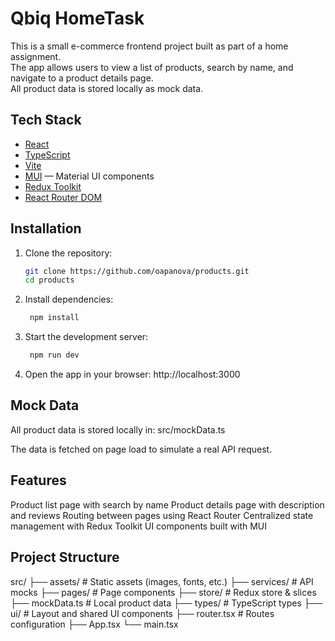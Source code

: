 # Qbiq HomeTask 

This is a small e-commerce frontend project built as part of a home assignment.  
The app allows users to view a list of products, search by name, and navigate to a product details page.  
All product data is stored locally as mock data.

##  Tech Stack

- [React](https://react.dev/)
- [TypeScript](https://www.typescriptlang.org/)
- [Vite](https://vitejs.dev/)
- [MUI](https://mui.com/) — Material UI components
- [Redux Toolkit](https://redux-toolkit.js.org/)
- [React Router DOM](https://reactrouter.com/)

##  Installation

1. Clone the repository:
   ```bash
   git clone https://github.com/oapanova/products.git
   cd products

2. Install dependencies:
   ```bash
    npm install


3. Start the development server:
   ```bash
    npm run dev


4. Open the app in your browser:
   http://localhost:3000

## Mock Data

All product data is stored locally in:
src/mockData.ts

The data is fetched on page load to simulate a real API request.

##  Features

 Product list page with search by name
 Product details page with description and reviews
 Routing between pages using React Router
 Centralized state management with Redux Toolkit
 UI components built with MUI

## Project Structure
src/
├── assets/            # Static assets (images, fonts, etc.)
├── services/          # API mocks
├── pages/             # Page components
├── store/             # Redux store & slices
├── mockData.ts        # Local product data
├── types/             # TypeScript types
├── ui/                # Layout and shared UI components
├── router.tsx         # Routes configuration
├── App.tsx
└── main.tsx
